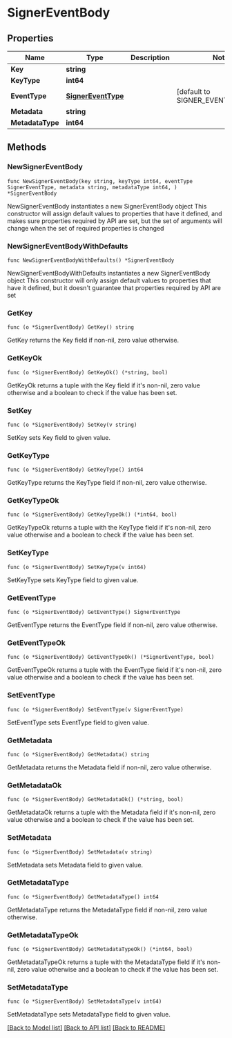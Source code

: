 # SignerEventBody

## Properties

Name | Type | Description | Notes
------------ | ------------- | ------------- | -------------
**Key** | **string** |  | 
**KeyType** | **int64** |  | 
**EventType** | [**SignerEventType**](SignerEventType.md) |  | [default to SIGNER_EVENT_TYPE_ADD]
**Metadata** | **string** |  | 
**MetadataType** | **int64** |  | 

## Methods

### NewSignerEventBody

`func NewSignerEventBody(key string, keyType int64, eventType SignerEventType, metadata string, metadataType int64, ) *SignerEventBody`

NewSignerEventBody instantiates a new SignerEventBody object
This constructor will assign default values to properties that have it defined,
and makes sure properties required by API are set, but the set of arguments
will change when the set of required properties is changed

### NewSignerEventBodyWithDefaults

`func NewSignerEventBodyWithDefaults() *SignerEventBody`

NewSignerEventBodyWithDefaults instantiates a new SignerEventBody object
This constructor will only assign default values to properties that have it defined,
but it doesn't guarantee that properties required by API are set

### GetKey

`func (o *SignerEventBody) GetKey() string`

GetKey returns the Key field if non-nil, zero value otherwise.

### GetKeyOk

`func (o *SignerEventBody) GetKeyOk() (*string, bool)`

GetKeyOk returns a tuple with the Key field if it's non-nil, zero value otherwise
and a boolean to check if the value has been set.

### SetKey

`func (o *SignerEventBody) SetKey(v string)`

SetKey sets Key field to given value.


### GetKeyType

`func (o *SignerEventBody) GetKeyType() int64`

GetKeyType returns the KeyType field if non-nil, zero value otherwise.

### GetKeyTypeOk

`func (o *SignerEventBody) GetKeyTypeOk() (*int64, bool)`

GetKeyTypeOk returns a tuple with the KeyType field if it's non-nil, zero value otherwise
and a boolean to check if the value has been set.

### SetKeyType

`func (o *SignerEventBody) SetKeyType(v int64)`

SetKeyType sets KeyType field to given value.


### GetEventType

`func (o *SignerEventBody) GetEventType() SignerEventType`

GetEventType returns the EventType field if non-nil, zero value otherwise.

### GetEventTypeOk

`func (o *SignerEventBody) GetEventTypeOk() (*SignerEventType, bool)`

GetEventTypeOk returns a tuple with the EventType field if it's non-nil, zero value otherwise
and a boolean to check if the value has been set.

### SetEventType

`func (o *SignerEventBody) SetEventType(v SignerEventType)`

SetEventType sets EventType field to given value.


### GetMetadata

`func (o *SignerEventBody) GetMetadata() string`

GetMetadata returns the Metadata field if non-nil, zero value otherwise.

### GetMetadataOk

`func (o *SignerEventBody) GetMetadataOk() (*string, bool)`

GetMetadataOk returns a tuple with the Metadata field if it's non-nil, zero value otherwise
and a boolean to check if the value has been set.

### SetMetadata

`func (o *SignerEventBody) SetMetadata(v string)`

SetMetadata sets Metadata field to given value.


### GetMetadataType

`func (o *SignerEventBody) GetMetadataType() int64`

GetMetadataType returns the MetadataType field if non-nil, zero value otherwise.

### GetMetadataTypeOk

`func (o *SignerEventBody) GetMetadataTypeOk() (*int64, bool)`

GetMetadataTypeOk returns a tuple with the MetadataType field if it's non-nil, zero value otherwise
and a boolean to check if the value has been set.

### SetMetadataType

`func (o *SignerEventBody) SetMetadataType(v int64)`

SetMetadataType sets MetadataType field to given value.



[[Back to Model list]](../README.md#documentation-for-models) [[Back to API list]](../README.md#documentation-for-api-endpoints) [[Back to README]](../README.md)


